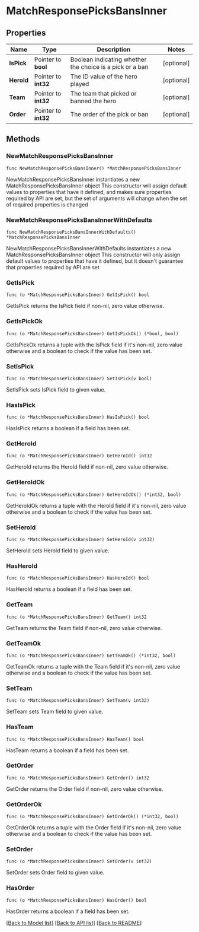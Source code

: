 # MatchResponsePicksBansInner

## Properties

Name | Type | Description | Notes
------------ | ------------- | ------------- | -------------
**IsPick** | Pointer to **bool** | Boolean indicating whether the choice is a pick or a ban | [optional] 
**HeroId** | Pointer to **int32** | The ID value of the hero played | [optional] 
**Team** | Pointer to **int32** | The team that picked or banned the hero | [optional] 
**Order** | Pointer to **int32** | The order of the pick or ban | [optional] 

## Methods

### NewMatchResponsePicksBansInner

`func NewMatchResponsePicksBansInner() *MatchResponsePicksBansInner`

NewMatchResponsePicksBansInner instantiates a new MatchResponsePicksBansInner object
This constructor will assign default values to properties that have it defined,
and makes sure properties required by API are set, but the set of arguments
will change when the set of required properties is changed

### NewMatchResponsePicksBansInnerWithDefaults

`func NewMatchResponsePicksBansInnerWithDefaults() *MatchResponsePicksBansInner`

NewMatchResponsePicksBansInnerWithDefaults instantiates a new MatchResponsePicksBansInner object
This constructor will only assign default values to properties that have it defined,
but it doesn't guarantee that properties required by API are set

### GetIsPick

`func (o *MatchResponsePicksBansInner) GetIsPick() bool`

GetIsPick returns the IsPick field if non-nil, zero value otherwise.

### GetIsPickOk

`func (o *MatchResponsePicksBansInner) GetIsPickOk() (*bool, bool)`

GetIsPickOk returns a tuple with the IsPick field if it's non-nil, zero value otherwise
and a boolean to check if the value has been set.

### SetIsPick

`func (o *MatchResponsePicksBansInner) SetIsPick(v bool)`

SetIsPick sets IsPick field to given value.

### HasIsPick

`func (o *MatchResponsePicksBansInner) HasIsPick() bool`

HasIsPick returns a boolean if a field has been set.

### GetHeroId

`func (o *MatchResponsePicksBansInner) GetHeroId() int32`

GetHeroId returns the HeroId field if non-nil, zero value otherwise.

### GetHeroIdOk

`func (o *MatchResponsePicksBansInner) GetHeroIdOk() (*int32, bool)`

GetHeroIdOk returns a tuple with the HeroId field if it's non-nil, zero value otherwise
and a boolean to check if the value has been set.

### SetHeroId

`func (o *MatchResponsePicksBansInner) SetHeroId(v int32)`

SetHeroId sets HeroId field to given value.

### HasHeroId

`func (o *MatchResponsePicksBansInner) HasHeroId() bool`

HasHeroId returns a boolean if a field has been set.

### GetTeam

`func (o *MatchResponsePicksBansInner) GetTeam() int32`

GetTeam returns the Team field if non-nil, zero value otherwise.

### GetTeamOk

`func (o *MatchResponsePicksBansInner) GetTeamOk() (*int32, bool)`

GetTeamOk returns a tuple with the Team field if it's non-nil, zero value otherwise
and a boolean to check if the value has been set.

### SetTeam

`func (o *MatchResponsePicksBansInner) SetTeam(v int32)`

SetTeam sets Team field to given value.

### HasTeam

`func (o *MatchResponsePicksBansInner) HasTeam() bool`

HasTeam returns a boolean if a field has been set.

### GetOrder

`func (o *MatchResponsePicksBansInner) GetOrder() int32`

GetOrder returns the Order field if non-nil, zero value otherwise.

### GetOrderOk

`func (o *MatchResponsePicksBansInner) GetOrderOk() (*int32, bool)`

GetOrderOk returns a tuple with the Order field if it's non-nil, zero value otherwise
and a boolean to check if the value has been set.

### SetOrder

`func (o *MatchResponsePicksBansInner) SetOrder(v int32)`

SetOrder sets Order field to given value.

### HasOrder

`func (o *MatchResponsePicksBansInner) HasOrder() bool`

HasOrder returns a boolean if a field has been set.


[[Back to Model list]](../README.md#documentation-for-models) [[Back to API list]](../README.md#documentation-for-api-endpoints) [[Back to README]](../README.md)


